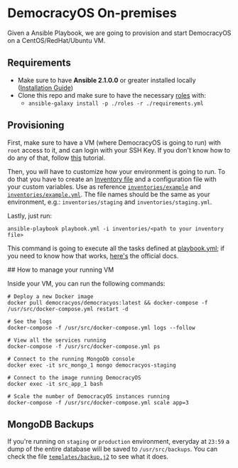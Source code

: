 # DemocracyOS On-premises

Given a Ansible Playbook, we are going to provision and start DemocracyOS on a CentOS/RedHat/Ubuntu VM.

## Requirements

* Make sure to have **Ansible 2.1.0.0** or greater installed locally ([Installation Guide](http://docs.ansible.com/ansible/intro_installation.html))
* Clone this repo and make sure to have the necessary [roles](http://docs.ansible.com/ansible/playbooks_roles.html) with:
  + `ansible-galaxy install -p ./roles -r ./requirements.yml`

## Provisioning

First, make sure to have a VM (where DemocracyOS is going to run) with `root` access to it, and can login with your SSH Key. If you don't know how to do any of that, follow [this](https://www.digitalocean.com/community/tutorials/how-to-connect-to-your-droplet-with-ssh) tutorial.

Then, you will have to customize how your environment is going to run. To do that you have to create an [Inventory file](http://docs.ansible.com/ansible/intro_inventory.html) and a configuration file with your custom variables. Use as reference [`inventories/example`](https://github.com/DemocracyOS/onpremises/blob/master/inventories/example) and [`inventories/example.yml`](https://github.com/DemocracyOS/onpremises/blob/master/inventories/example.yml). The file names should be the same as your environment, e.g.: `inventories/staging` and `inventories/staging.yml`.

Lastly, just run:

```
ansible-playbook playbook.yml -i inventories/<path to your inventory file>
```

This command is going to execute all the tasks defined at [playbook.yml](https://github.com/DemocracyOS/onpremises/blob/master/playbook.yml); if you need to know how that works, [here's](http://docs.ansible.com/ansible/playbooks.html) the official docs.

## How to manage your running VM

Inside your VM, you can run the following commands:

```
# Deploy a new Docker image
docker pull democracyos/democracyos:latest && docker-compose -f /usr/src/docker-compose.yml restart -d
```

```
# See the logs
docker-compose -f /usr/src/docker-compose.yml logs --follow
```

```
# View all the services running
docker-compose -f /usr/src/docker-compose.yml ps
```

```
# Connect to the running MongoDb console
docker exec -it src_mongo_1 mongo democracyos-staging
```

```
# Connect to the image running DemocracyOS
docker exec -it src_app_1 bash
```

```
# Scale the number of DemocracyOS instances running
docker-compose -f /usr/src/docker-compose.yml scale app=3
```

## MongoDB Backups

If you're running on `staging` or `production` environment, everyday at `23:59` a dump of the entire database will be saved to `/usr/src/backups`. You can check the file [`templates/backup.j2`](https://github.com/DemocracyOS/onpremises/blob/master/templates/backup.j2) to see what it does.

